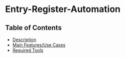 # Entry-Register-Automation
## Table of Contents

- [Description](#Description)
- [Main Features/Use Cases](#MainFeatures/UseCases)
- [Required Tools](#RequiredTools)
